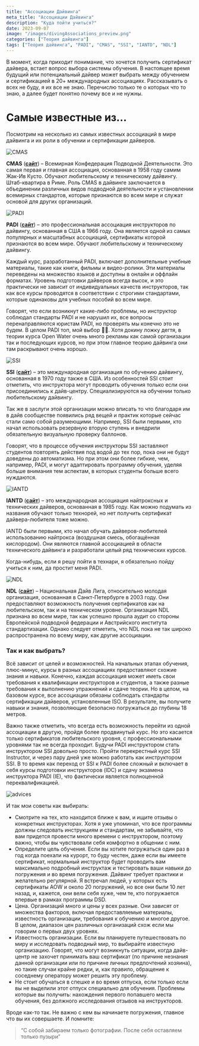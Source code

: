 ```yaml
---
title: "Ассоциации Дайвинга"
meta_title: "Ассоциации Дайвинга"
description: "Куда пойти учиться?"
date: 2023-09-07
image: "/images/divingAssociations_preview.png"
categories: ["Теория дайвинга"]
tags: ["Теория дайвинга", "PADI", "CMAS", "SSI", "IANTD", "NDL"]
---
```


В момент, когда приходит понимание, что хочется получить сертификат дайвера, встает вопрос выбора системы обучения. В настоящее время будущий или потенциальный дайвер может выбрать между обучением и сертификацией в 20+ международных ассоциациях. Рассказывать о всех не буду, я их все не знаю. Перечислю только те о которых что то знаю, а далее будет понятно почему все и не нужны.

# Самые известные из…

Посмотрим на несколько из самых известных ассоциаций в мире дайвинга и их роли в обучении и сертификации дайверов.

![CMAS](/images/divingAssociations_CMAS.png "CMAS")

**CMAS** (**[сайт](http://www.cmas.org/)**) – Всемирная Конфедерация Подводной Деятельности. Это самая первая и главная ассоциация, основанная в 1958 году самим Жак-Ив Кусто. Обучают любительскому и техническому дайвингу. Штаб-квартира в Риме. Роль CMAS в дайвинге заключается в объединении различных видов подводной деятельности и установлении всемирных стандартов, которые признаются во всем мире и служат основой для других организаций.

![PADI](/images/divingAssociations_PADI.png "PADI")

**PADI** (**[сайт](https://www.padi.com/)**) – это профессиональная ассоциация инструкторов по дайвингу, основанная в США в 1966 году. Она является одной из самых популярных и масштабных ассоциаций, сертификаты которой признаются во всем мире. Обучают любительскому и техническому дайвингу.

Каждый курс, разработанный PADI, включает дополнительные учебные материалы, такие как книги, фильмы и видео-ролики. Эти материалы переведены на множество языков и доступны в онлайн и оффлайн форматах. Уровень подготовки дайверов всегда высок, и это практически не зависит от индивидуальных качеств инструкторов, так как все курсы проводятся в соответствии с строгими стандартами, которые одинаковы для учебных пособий во всем мире.

Говорят, что если возникнут какие-либо проблемы, но инструктор соблюдал стандарты PADI и не нарушил их, все вопросы перенаправляются юристам PADI, но проверять мы конечно это не будем. В целом PADI топ, мой выбор 👍🏻.  Хотя докину ложку дегтя, в теории курса Open Water очень много рекламы как самой организации так и последующих курсов, но при этом главное теорию дайвинга они там раскрывают очень хорошо.

![SSI](/images/divingAssociations_SSI.png "SSI")

**SSI** (**[сайт](https://www.divessi.com/)**) – это международная организация по обучению дайвингу, основанная в 1970 году также в США. Из особенностей SSI стоит отметить, что инструктора могут проводить обучения только если они присоединились к дайв-центру. Специализируются на обучении только любительскому дайвингу.

Так же в заслуги этой организации можно вписать то что благодаря им в дайв сообществе появились ряд вещей и практик которые сейчас стали само собой разумеющими. Например, SSI были первыми, кто начал использовать резервную вторую ступень и внедрили обязательную визуальную проверку баллонов.

Говорят, что в процессе обучения инструкторы SSI заставляют студентов повторять действия под водой до тех пор, пока они не будут доведены до автоматизма. Но при этом они  более гибкие, чем, например, PADI, и могут адаптировать программу обучения, уделяя больше внимания тем аспектам, в которых студенты больше всего нуждаются.

![IANTD](/images/divingAssociations_IANTD.png "IANTD")

**IANTD** (**[сайт](https://www.iantd.com/)**) – это международная ассоциация найтроксных и технических дайверов, основанная в 1985 году. Как можно подумать из названия обучают только технорей, но нет получить сертификат дайвера-любителя тоже можно.

IANTD были первыми, кто начал обучать дайверов-любителей использованию найтрокса (воздушная смесь, обогащённая кислородом). Они являются главной ассоциацией в области технического дайвинга и разработали целый ряд технических курсов.

Когда-нибудь, если я решу пойти в технари, я обязательно пойду учиться к ним, да простит меня PADI.

![NDL](/images/divingAssociations_NDL.png "NDL")

**NDL** (**[сайт](https://ndl-global.com/)**) – Национальная Дайв Лига, относительно молодая организация, основанная в Санкт-Петербурге в 2003 году. Они предоставляют возможность получения сертификатов как на любительском, так и на техническом уровне.  Организация NDL признана во всем мире, так как успешно прошла аудит со стороны Европейской подводной федерации и Австрийского института стандартизации. Однако следует отметить, что NDL пока не так широко распространена по всему миру, как другие ассоциации.


### Так и как выбрать?

Всё зависит от целей и возможностей. На начальных этапах обучения, плюс-минус, курсы в разных ассоциациях предоставляют схожие знания и навыки. Конечно, каждая ассоциация может иметь свои требования к квалификации инструкторов и студентов, а также разные требования к выполнению упражнений и сдаче теории. Но в целом, на базовом курсе, все ассоциации обязаны соблюдать стандарты сертификации дайверов, установленные ISO. В результате, вы получите навыки и знания, позволяющие безопасно погружаться до глубины 18 метров.

Важно также отметить, что всегда есть возможность перейти из одной ассоциации в другую, пройдя более продвинутый курс. Но это касается только сертификатов любительского уровня, с профессиональными уровнями так не всегда проходит. Будучи PADI инструктором стать инструктором SSI довольно просто. Пройти перекрестный курс SSI Instructor, и через пару дней уже можно работать как  инструктором SSI. В то время как переход от SSI к PADI более сложный и включает в себя курсы подготовки инструкторов (IDC) и сдачу экзамена инструктора PADI (IE), что фактически является полноценной переквалификацией.

![advices](/images/divingAssociations_advices.png "advices")

И так мои советы как выбирать:

  - Смотрите на тех, кто находится ближе к вам, и ищите отзывы о конкретных инструкторах. Хотя я уже упоминал, что все программы должны следовать инструкциям и стандартам, не забывайте, что вам придется провести много времени с инструктором, поэтому важно, чтобы вы чувствовали себя комфортно в общении с ним.
  - Определите цель обучения. Если вы хотите погружаться один раз в год когда поехали на курорт, то буду честен, даже если вы имеете сертификат, нормальный инструктор будет проводить вам максимально подробный инструктаж и тестировать ваши навыки до погружения и во время погружения. Дайвинг требует практики и желательно регулярной. Я встречал людей, у которых есть сертификаты AOW и около 20 погружений, но все они были 10 лет назад, и, кажется, они вели себя хуже, чем те, кто погружается впервые в рамках программы DSD.
  - Цена. Организаций много и цены у всех разные. Они зависят от множества факторов, включая предоставляемые материалы, известность организации, требования к обучению и многое другое. В целом, диапазон цен различных организаций схож если мы говорим о первых двух уровнях.
  - Известность организации. Если вы планируете путешествовать по миру и исследовать подводный мир, то выбирайте известную организацию. Говорят, что могут возникнуть ситуации, когда дайв-центр не захочет принимать ваш сертификат (по причине незнания данной организации или по причине личных предпочтений хозяина), но такие случаи крайне редки, и, как правило, обращение к соседнему оператору может решить эту проблему.
  - Не стоит обучаться в спешке и во время отпуска, если только если вы не выделили этот отпуск специально для обучения. Проблемы которые вы получить: нахождения первого попавшего места обучения, без должного исследования отзывов на инструкторов.


Вроде как-то так. Не важно с кем вы начинаете погружения, главное что вы их совершаете.
И помните:

<blockquote>“С собой забираем только фотографии. После себя оставляем только пузыри”</blockquote>

